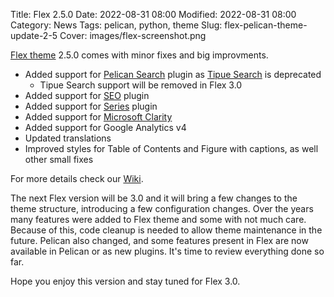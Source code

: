 Title: Flex 2.5.0
Date: 2022-08-31 08:00
Modified: 2022-08-31 08:00
Category: News
Tags: pelican, python, theme
Slug: flex-pelican-theme-update-2-5
Cover: images/flex-screenshot.png

[Flex theme](https://github.com/alexandrevicenzi/Flex) 2.5.0 comes with minor fixes and big improvments.

- Added support for [Pelican Search](https://github.com/pelican-plugins/search) plugin as [Tipue Search](https://github.com/getpelican/pelican-plugins/tree/master/tipue_search) is deprecated
    - Tipue Search support will be removed in Flex 3.0
- Added support for [SEO](https://github.com/pelican-plugins/seo) plugin
- Added support for [Series](https://github.com/pelican-plugins/series) plugin
- Added support for [Microsoft Clarity](https://clarity.microsoft.com/)
- Added support for Google Analytics v4
- Updated translations
- Improved styles for Table of Contents and Figure with captions, as well other small fixes

For more details check our [Wiki](https://github.com/alexandrevicenzi/Flex/wiki).

The next Flex version will be 3.0 and it will bring a few changes to the theme structure, introducing a few configuration changes.
Over the years many features were added to Flex theme and some with not much care.
Because of this, code cleanup is needed to allow theme maintenance in the future.
Pelican also changed, and some features present in Flex are now available in Pelican or as new plugins. It's time to review everything done so far.

Hope you enjoy this version and stay tuned for Flex 3.0.
